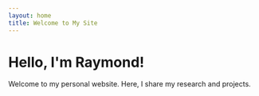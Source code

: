 ```yaml
---
layout: home
title: Welcome to My Site
---
```


# Hello, I'm Raymond!

Welcome to my personal website. Here, I share my research and projects.
